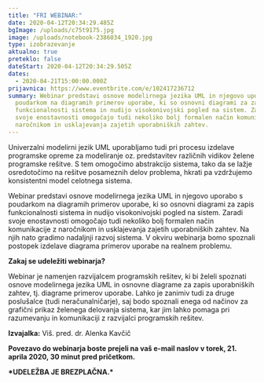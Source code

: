 ```yaml
---
title: "FRI WEBINAR:"
date: 2020-04-12T20:34:29.485Z
bgImage: /uploads/c75t9175.jpg
image: /uploads/notebook-2386034_1920.jpg
type: izobrazevanje
aktualno: true
preteklo: false
dateStart: 2020-04-12T20:34:29.505Z
dates:
  - 2020-04-21T15:00:00.000Z
prijavnica: https://www.eventbrite.com/e/102417236712
summary: Webinar predstavi osnove modelirnega jezika UML in njegovo uporabo s
  poudarkom na diagramih primerov uporabe, ki so osnovni diagrami za zapis
  funkcionalnosti sistema in nudijo visokonivojski pogled na sistem. Zaradi
  svoje enostavnosti omogočajo tudi nekoliko bolj formalen način komunikacije z
  naročnikom in usklajevanja zajetih uporabniških zahtev.
---
```

Univerzalni modelirni jezik UML uporabljamo tudi pri procesu izdelave programske opreme za modeliranje oz. predstavitev različnih vidikov želene programske rešitve. S tem omogočimo abstrakcijo sistema, tako da se lažje osredotočimo na rešitve posameznih delov problema, hkrati pa vzdržujemo konsistentni model celotnega sistema.

Webinar predstavi osnove modelirnega jezika UML in njegovo uporabo s poudarkom na diagramih primerov uporabe, ki so osnovni diagrami za zapis funkcionalnosti sistema in nudijo visokonivojski pogled na sistem. Zaradi svoje enostavnosti omogočajo tudi nekoliko bolj formalen način komunikacije z naročnikom in usklajevanja zajetih uporabniških zahtev. Na njih nato gradimo nadaljnji razvoj sistema. V okviru webinarja bomo spoznali postopek izdelave diagrama primerov uporabe na realnem problemu.

**Zakaj se udeležiti webinarja?**

Webinar je namenjen razvijalcem programskih rešitev, ki bi želeli spoznati osnove modelirnega jezika UML in osnovne diagrame za zapis uporabniških zahtev, tj. diagrame primerov uporabe. Lahko je zanimiv tudi za druge poslušalce (tudi neračunalničarje), saj bodo spoznali enega od načinov za grafični prikaz želenega delovanja sistema, kar jim lahko pomaga pri razumevanju in komunikaciji z razvijalci programskih rešitev.

**Izvajalka:** Viš. pred. dr. Alenka Kavčič

**Povezavo do webinarja boste prejeli na vaš e-mail naslov v torek, 21. aprila 2020, 30 minut pred pričetkom.**

**\*UDELEŽBA JE BREZPLAČNA.\***